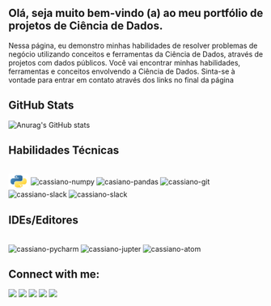 ## Olá, seja muito bem-vindo (a) ao meu portfólio de projetos de Ciência de Dados.

Nessa página, eu demonstro minhas habilidades de resolver problemas de negócio utilizando conceitos e ferramentas da Ciência de Dados, através de projetos com dados públicos.
Você vai encontrar minhas habilidades, ferramentas e conceitos envolvendo a Ciência de Dados.
Sinta-se à vontade para entrar em contato através dos links no final da página



## GitHub Stats
![Anurag's GitHub stats](https://github-readme-stats.vercel.app/api?username=Cassiano-Schmeiske&show_icons=true&theme=dark&include_all_commits=true&count_private=true)


## Habilidades Técnicas
<div style="display: inline_block"><br>
  <img align="center" alt="cassiano-python" height="30" width="40" src="https://raw.githubusercontent.com/devicons/devicon/master/icons/python/python-original.svg">
  <img align="center" alt="cassiano-numpy" height="30" width="40" src="https://cdn.jsdelivr.net/gh/devicons/devicon/icons/numpy/numpy-original-wordmark.svg">
  <img align="center" alt="casiano-pandas" height="30" width="40" src="https://cdn.jsdelivr.net/gh/devicons/devicon/icons/pandas/pandas-original-wordmark.svg">
  <img align="center" alt="cassiano-git" height="30" width="40" src="https://cdn.jsdelivr.net/gh/devicons/devicon/icons/git/git-original.svg">
  <img align="center" alt="cassiano-slack" height="30" width="40" src="https://cdn.jsdelivr.net/gh/devicons/devicon/icons/slack/slack-original.svg">
  <img align="center" alt="cassiano-slack" height="30" width="40" src="https://img.shields.io/badge/Microsoft_Excel-217346?style=for-the-badge&logo=microsoft-excel&logoColor=white">
</div>

## IDEs/Editores

<div style="display: inline_block"><br>
  <img align="center" alt="cassiano-pycharm" height="30" width="40" src="https://cdn.jsdelivr.net/gh/devicons/devicon/icons/pycharm/pycharm-plain-wordmark.svg">
  <img align="center" alt="cassiano-jupter" height="30" width="40" src="https://cdn.jsdelivr.net/gh/devicons/devicon/icons/jupyter/jupyter-original-wordmark.svg">
  <img align="center" alt="cassiano-atom" height="30" width="40" src="https://cdn.jsdelivr.net/gh/devicons/devicon/icons/atom/atom-original.svg">
</div>

  ##

 ## Connect with me:
<div>
  <a href = "mailto:ca.schmeiske@gmail.com"><img src="https://img.shields.io/badge/-Gmail-%23333?style=for-the-badge&logo=gmail&logoColor=white" target="_blank"></a>
  <a href="https://www.linkedin.com/in/cassianoschmeiske/" target="_blank"><img src="https://img.shields.io/badge/-LinkedIn-%230077B5?style=for-the-badge&logo=linkedin&logoColor=white" target="_blank"></a>
  <a href="https://cassiano-schmeiske.github.io/Portfolio_Projetos/" target="_blank"><img src="https://img.shields.io/badge/Portfolio-7289DA?style=for-the-badge&logo=&logoColor=white" target="_blank"></a>
  <a href="https://www.instagram.com/cassianoschmeiske/" target="_blank"><img src="https://img.shields.io/badge/-Instagram-%23E4405F?style=for-the-badge&logo=instagram&logoColor=white" target="_blank"></a>
  <a href="https://www.facebook.com/cassiano.schmeiske/" target="_blank"><img src="https://img.shields.io/badge/Facebook-1877F2?style=for-the-badge&logo=facebook&logoColor=white" target="_blank"></a>
</div>


